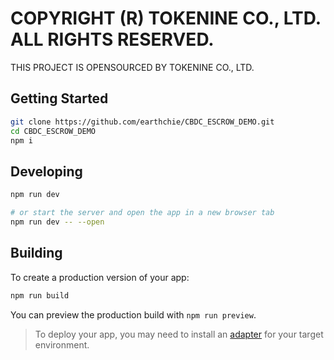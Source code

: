 # COPYRIGHT (R) TOKENINE CO., LTD. ALL RIGHTS RESERVED.

THIS PROJECT IS OPENSOURCED BY TOKENINE CO., LTD.

## Getting Started

```bash
git clone https://github.com/earthchie/CBDC_ESCROW_DEMO.git
cd CBDC_ESCROW_DEMO
npm i
```

## Developing

```bash
npm run dev

# or start the server and open the app in a new browser tab
npm run dev -- --open
```

## Building

To create a production version of your app:

```bash
npm run build
```

You can preview the production build with `npm run preview`.

> To deploy your app, you may need to install an [adapter](https://kit.svelte.dev/docs/adapters) for your target environment.
